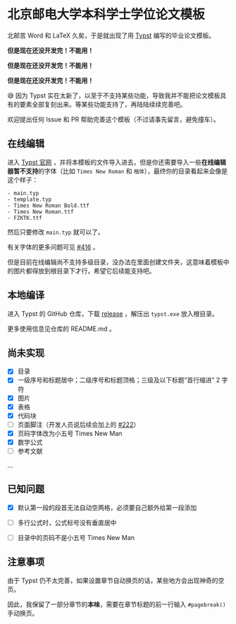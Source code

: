 # 北京邮电大学本科学士学位论文模板

北邮苦 Word 和 LaTeX 久矣，于是就出现了用 [Typst](https://github.com/typst/typst) 编写的毕业论文模板。

**但是现在还没开发完！不能用！**

**但是现在还没开发完！不能用！**

**但是现在还没开发完！不能用！**

😅 因为 Typst 实在太新了，以至于不支持某些功能，导致我并不能把论文模板具有的要素全部复刻出来。等某些功能支持了，再陆陆续续完善吧。

欢迎提出任何 Issue 和 PR 帮助完善这个模板（不过请事先留言，避免撞车）。



## 在线编辑

进入 [Typst 官网](https://typst.app/) ，并将本模板的文件导入进去，但是你还需要导入一些**在线编辑器暂不支持**的字体（比如 `Times New Roman` 和 `楷体`），最终你的目录看起来会像是这个样子：

```
- main.typ
- template.typ
- Times New Roman Bold.ttf
- Times New Roman.ttf
- FZKTK.ttf
```

然后只要修改 `main.typ` 就可以了。

有关字体的更多问题可见 [#416](https://github.com/typst/typst/issues/416) 。

但是目前在线编辑尚不支持多级目录，没办法在里面创建文件夹，这意味着模板中的图片都得放到根目录下才行，希望它后续能支持吧。



## 本地编译

进入 Typst 的 GitHub 仓库，下载 [release](https://github.com/typst/typst/releases) ，解压出 `typst.exe` 放入根目录。

更多使用信息见仓库的 README.md 。



## 尚未实现

- [x] 目录
- [x] 一级序号和标题居中；二级序号和标题顶格；三级及以下标题“首行缩进” 2 字符
- [x] 图片
- [x] 表格
- [x] 代码块
- [ ] 页面脚注（开发人员说后续会加上的 [#222](https://github.com/typst/typst/discussions/222)）
- [x] 页码字体改为小五号 Times New Man
- [x] 数学公式
- [ ] 参考文献

...



## 已知问题

- [x] 默认第一段的段首无法自动空两格，必须要自己额外给第一段添加
- [ ] 多行公式时，公式标号没有垂直居中
- [ ] 目录中的页码不是小五号 Times New Man



## 注意事项

由于 Typst 仍不太完善，如果设置章节自动换页的话，某些地方会出现神奇的空页。

因此，我保留了一部分章节的**本味**，需要在章节标题的前一行输入 `#pagebreak()` 手动换页。

